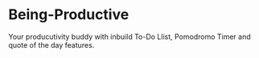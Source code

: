 # Being-Productive
Your producutivity buddy with inbuild To-Do Llist, Pomodromo Timer and quote of the day features.
